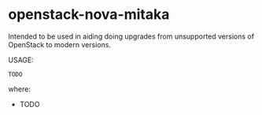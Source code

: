 # openstack-nova-mitaka 

Intended to be used in aiding doing upgrades from unsupported versions of OpenStack to modern versions.

USAGE:
```
TODO
```

where:
* TODO

